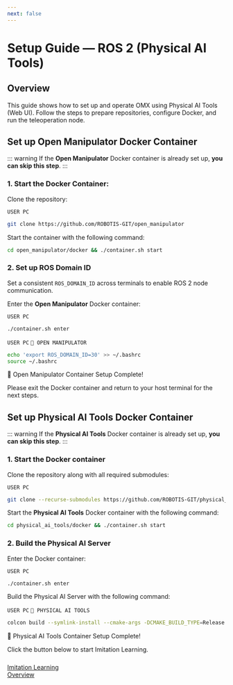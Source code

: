 ```yaml
---
next: false
---
```


# Setup Guide — ROS 2 (Physical AI Tools)

## Overview
This guide shows how to set up and operate OMX using Physical AI Tools (Web UI). Follow the steps to prepare repositories, configure Docker, and run the teleoperation node.

## Set up Open Manipulator Docker Container

::: warning
If the **Open Manipulator** Docker container is already set up, **you can skip this step**.
:::

### 1. Start the Docker Container:

Clone the repository:

`USER PC`
```bash
git clone https://github.com/ROBOTIS-GIT/open_manipulator
```
Start the container with the following command:

```bash
cd open_manipulator/docker && ./container.sh start
```

### 2. Set up ROS Domain ID
Set a consistent `ROS_DOMAIN_ID` across terminals to enable ROS 2 node communication.


Enter the **Open Manipulator** Docker container:

`USER PC`
```bash
./container.sh enter
```

`USER PC` `🐋 OPEN MANIPULATOR`

```bash
echo 'export ROS_DOMAIN_ID=30' >> ~/.bashrc
source ~/.bashrc
```
🎉 Open Manipulator Container Setup Complete!

Please exit the Docker container and return to your host terminal for the next steps.

## Set up Physical AI Tools Docker Container

::: warning
If the **Physical AI Tools** Docker container is already set up, **you can skip this step**.
:::

### 1. Start the Docker container

Clone the repository along with all required submodules:

`USER PC`
```bash
git clone --recurse-submodules https://github.com/ROBOTIS-GIT/physical_ai_tools.git
```

Start the **Physical AI Tools** Docker container with the following command:
```bash
cd physical_ai_tools/docker && ./container.sh start
```

### 2. Build the Physical AI Server

Enter the Docker container:

`USER PC`
```bash
./container.sh enter
```
Build the Physical AI Server with the following command:

`USER PC` `🐋 PHYSICAL AI TOOLS`
```bash
colcon build --symlink-install --cmake-args -DCMAKE_BUILD_TYPE=Release
```

🎉 Physical AI Tools Container Setup Complete!

Click the button below to start Imitation Learning.

<div style='display: flex; justify-content: flex-start; gap: 30px; margin-top: 24px;'>
<a href="/omx/imitation_learning_omx.html" class="button-shortcut">
Imitation Learning<br>Overview
</a>
</div>
